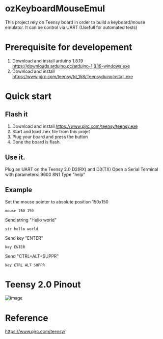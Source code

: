 # ozKeyboardMouseEmul
This project rely on Teensy board in order to build a keyboard/mouse emulator.
It can be control via UART (Usefull for automated tests)

# Prerequisite for developement
1) Download and install arduino 1.8.19 https://downloads.arduino.cc/arduino-1.8.19-windows.exe
2) Download and install https://www.pjrc.com/teensy/td_158/TeensyduinoInstall.exe

# Quick start
## Flash it
1) Download and install https://www.pjrc.com/teensy/teensy.exe
2) Start and load .hex file from this projet
3) Plug your board and press the button
4) Done the board is flash.

## Use it.

Plug an UART on the Teensy 2.0 D2(RX) and D3(TX)
Open a Serial Terminal with parameters: 9600 8N1
Type "help"

## Example
Set the mouse pointer to absolute position 150x150
```
mouse 150 150
```

Send string "Hello world"
```
str hello world
```

Send key "ENTER"
```
key ENTER
```

Send "CTRL+ALT+SUPPR"
```
key CTRL ALT SUPPR
```

# Teensy 2.0 Pinout
![image](https://user-images.githubusercontent.com/3352109/233207892-8d6975df-c32d-4483-8391-dd93fbc8934f.png)

# Reference
https://www.pjrc.com/teensy/
